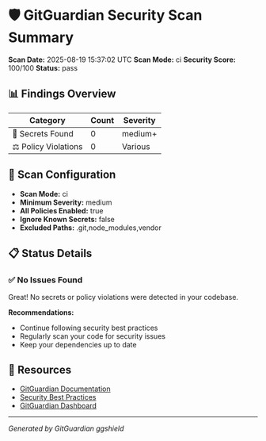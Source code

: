 # 🛡️ GitGuardian Security Scan Summary

**Scan Date:** 2025-08-19 15:37:02 UTC
**Scan Mode:** ci
**Security Score:** 100/100
**Status:** pass

## 📊 Findings Overview

| Category | Count | Severity |
|----------|-------|----------|
| 🔐 Secrets Found | 0 | medium+ |
| ⚖️ Policy Violations | 0 | Various |

## 🔧 Scan Configuration

- **Scan Mode:** ci
- **Minimum Severity:** medium
- **All Policies Enabled:** true
- **Ignore Known Secrets:** false
- **Excluded Paths:** .git,node_modules,vendor

## 📋 Status Details

### ✅ No Issues Found

Great! No secrets or policy violations were detected in your codebase.

**Recommendations:**
- Continue following security best practices
- Regularly scan your code for security issues
- Keep your dependencies up to date

## 🔗 Resources

- [GitGuardian Documentation](https://docs.gitguardian.com/)
- [Security Best Practices](https://docs.gitguardian.com/secrets-detection/introduction)
- [GitGuardian Dashboard](https://dashboard.gitguardian.com/)

---

*Generated by GitGuardian ggshield*

